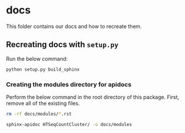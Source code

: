 # docs

This folder contains our docs and how to recreate them.

## Recreating docs with `setup.py`

Run the below command:
```python
python setup.py build_sphinx
```


### Creating the modules directory for apidocs

Perform the below command in the root directory of this package. First, remove all of the existing files.

```bash
rm -rf docs/modules/*.rst

sphinx-apidoc HTSeqCountCluster/ -o docs/modules
```
